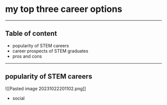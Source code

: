 # my top three career options
---
## Table of content
- popularity of STEM careers
- career prospects of STEM graduates
- pros and cons
---
## popularity of STEM careers
![[Pasted image 20231022201102.png]]
- social 